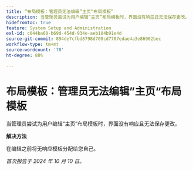 ```yaml
---
title: “布局模板：管理员无法编辑”主页“布局模板”
description: 当管理员尝试为用户编辑“主页”布局模板时，界面没有响应且无法保存更改。
hidefromtoc: true
feature: System Setup and Administration
exl-id: c044ba60-b69d-454d-934e-aeb104b91e4d
source-git-commit: 894de7cfbd8798d700cd7707edae4a3e86902bec
workflow-type: tm+mt
source-wordcount: '78'
ht-degree: 88%

---
```


# 布局模板：管理员无法编辑”主页“布局模板

当管理员尝试为用户编辑“主页”布局模板时，界面没有响应且无法保存更改。

**解决方法**

在编辑之前将无响应模板分配给您自己。

_首次报告于 2024 年 10 月 10 日。_
